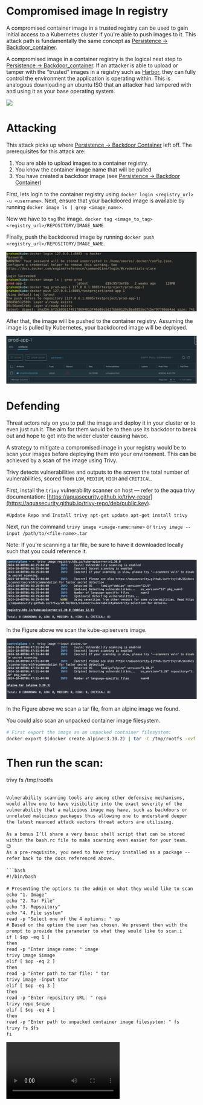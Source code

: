 # Compromised image In registry
A compromised container image in a trusted registry can be used to gain initial access to a Kubernetes cluster if you're able to push images to it. This attack path is fundamentally the same concept as [Persistence -> Backdoor_container](http://localhost:3000/Persistence/Backdoor_container.html).

A compromised image in a container registry is the logical next step to [Persistence -> Backdoor_container](http://localhost:3000/Persistence/Backdoor_container.html). If an attacker is able to upload or tamper with the "trusted" images in a registry such as [Harbor](https://github.com/goharbor/harbor), they can fully control the environment the application is operating within. This is analogous downloading an ubuntu ISO that an attacker had tampered with and using it as your base operating system.

![](Pasted%20image%2020240331200054.png)

# Attacking
This attack picks up where [Persistence -> Backdoor Container](../Persistence/Backdoor_container.md) left off. The prerequisites for this attack are:
1. You are able to upload images to a container registry.
2. You know the container image name that will be pulled
3. You have created a backdoor image (see [Persistence -> Backdoor Container](../Persistence/Backdoor_container.md))

First, lets login to the container registry using `docker login <registry_url> -u <username>`. Next, ensure that your backdoored image is available by running `docker image ls | grep <image_name>`. 

Now we have to `tag` the image. `docker tag <image_to_tag> <registry_url>/REPOSITORY/IMAGE_NAME`

Finally, push the backdoored image by running `docker push <registry_url>/REPOSITORY/IMAGE_NAME`. 

![](../images/Pasted%20image%2020240404162125.png)

After that, the image will be pushed to the container registry. Assuming the image is pulled by Kubernetes, your backdoored image will be deployed.

![](../images/Pasted%20image%2020240404162845.png)

# Defending

Threat actors rely on you to pull the image and deploy it in your cluster or to even just run it. The aim for them would be to then use its backdoor to break out and hope to get into the wider cluster causing havoc. 

A strategy to mitigate a compromised image in your registry would be to scan your images before deploying them into your environment. This can be achieved by a scan of the image using Trivy. 

Trivy detects vulnerabilities and outputs to the screen the total number of vulnerabilities, scored from `LOW`, `MEDIUM`, `HIGH` and `CRITICAL`. 

First, install the `trivy` vulnerability scanner on host — refer to the aqua trivy documentation: [https://aquasecurity.github.io/trivy-repo/](https://aquasecurity.github.io/trivy-repo/deb/public.key). 

`#Update Repo and Install trivy
apt-get update
apt-get install trivy`

Next, run the command `trivy image <image-name:name>` or `trivy image --input /path/to/<file-name>.tar`

Note: If you’re scanning a tar file, be sure to have it downloaded locally such that you could reference it. 

![](../images/trivy-image-scan.png)

In the Figure above we scan the kube-apiservers image.

![](../images/trivy-tar-scan.png)

In the Figure above we scan a tar file, from an alpine image we found.

You could also scan an unpacked container image filesystem. 

```bash
# First export the image as an unpacked container filesystem:
docker export $(docker create alpine:3.10.2) | tar -C /tmp/rootfs -xvf -
```
# Then run the scan: 

trivy fs /tmp/rootfs
```

Vulnerability scanning tools are among other defensive mechanisms, would allow one to have visibility into the exact severity of the vulnerability that a malicious image may have, such as backdoors or unrelated malicious packages thus allowing one to understand deeper the latest nuanced attack vectors threat actors are utilising.

As a bonus I’ll share a very basic shell script that can be stored within the bash.rc file to make scanning even easier for your team.
😉
As a pre-requisite, you need to have trivy installed as a package -- refer back to the docs referenced above. 

```bash
#!/bin/bash

# Presenting the options to the admin on what they would like to scan
echo "1. Image"
echo "2. Tar File"
echo "3. Repsoitory"
echo "4. File system"
read -p "Select one of the 4 options: " op
# Based on the option the user has chosen. We present then with the prompt to provide the parameter to what they would like to scan.i
if [ $op -eq 1 ]
then
read -p "Enter image name: " image
trivy image $image
elif [ $op -eq 2 ]
then
read -p "Enter path to tar file: " tar
trivy image -input $tar
elif [ $op -eq 3 ]
then
read -p "Enter repository URL: " repo
trivy repo $repo
elif [ $op -eq 4 ]
then
read -p "Enter path to unpacked container image filesystem: " fs
trivy fs $fs
fi
```


![](../videos/Trivy-demo.mov)

